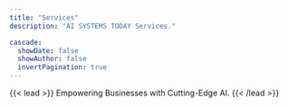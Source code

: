 ```yaml
---
title: "Services"
description: "AI SYSTEMS TODAY Services."

cascade:
  showDate: false
  showAuthor: false
  invertPagination: true
---
```


{{< lead >}}
Empowering Businesses with Cutting-Edge AI.
{{< /lead >}}

<!-- Specializing in advanced AI solutions tailored for diverse industries, we pride ourselves on our team of seasoned experts dedicated to driving innovation and delivering tangible outcomes. -->

<!-- - [AI Integrations](integrations)
- [AI Custom Bots](bots)
- [AI Consultancy](consulting/)
- [AI Development](development)
- [AI Training](training)
- [AI Support](support) -->

<!-- 
## AI Consulting

Our personalized AI consulting services aim to assist businesses in effectively integrating AI solutions into their operations. We work closely with clients to understand their specific needs and objectives, offering strategic guidance and actionable insights to maximize the value of AI technology.

## AI Development

Through customized AI software development, we deliver tailored solutions that address the unique requirements of each client. Our team of experienced developers leverages cutting-edge technologies and best practices to create scalable, efficient, and innovative AI applications that drive business growth and success.

## AI Training

We offer comprehensive training programs and workshops designed to empower teams with the knowledge and skills needed to leverage AI effectively. From fundamental concepts to advanced techniques, our training sessions cover a wide range of topics to ensure that organizations are equipped to harness the full potential of AI technology.

## AI Support

Our commitment to client success extends beyond implementation, with ongoing support and maintenance services to ensure the optimal performance and reliability of AI systems. Whether it's troubleshooting issues, optimizing performance, or adapting to changing business needs, our support team is here to provide expert assistance every step of the way. -->

<!-- --- -->

